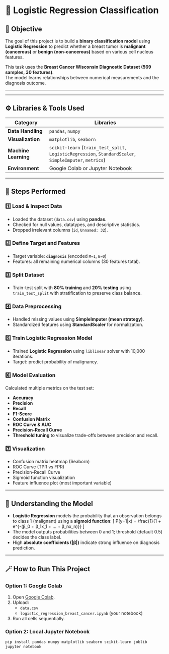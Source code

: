 # 🧠 Logistic Regression Classification

## 🎯 Objective
The goal of this project is to build a **binary classification model** using **Logistic Regression** to predict whether a breast tumor is **malignant (cancerous)** or **benign (non-cancerous)** based on various cell nucleus features.  

This task uses the **Breast Cancer Wisconsin Diagnostic Dataset (569 samples, 30 features)**.  
The model learns relationships between numerical measurements and the diagnosis outcome.

---



---

## ⚙️ Libraries & Tools Used
| Category | Libraries |
|-----------|------------|
| **Data Handling** | `pandas`, `numpy` |
| **Visualization** | `matplotlib`, `seaborn` |
| **Machine Learning** | `scikit-learn` (`train_test_split`, `LogisticRegression`, `StandardScaler`, `SimpleImputer`, `metrics`) |
| **Environment** | Google Colab or Jupyter Notebook |

---

## 🚀 Steps Performed

### 1️⃣ Load & Inspect Data
- Loaded the dataset (`data.csv`) using **pandas**.
- Checked for null values, datatypes, and descriptive statistics.
- Dropped irrelevant columns (`id`, `Unnamed: 32`).

### 2️⃣ Define Target and Features
- Target variable: **`diagnosis`** (encoded `M=1`, `B=0`)
- Features: all remaining numerical columns (30 features total).

### 3️⃣ Split Dataset
- Train-test split with **80% training** and **20% testing** using `train_test_split` with stratification to preserve class balance.

### 4️⃣ Data Preprocessing
- Handled missing values using **SimpleImputer (mean strategy)**.
- Standardized features using **StandardScaler** for normalization.

### 5️⃣ Train Logistic Regression Model
- Trained **Logistic Regression** using `liblinear` solver with 10,000 iterations.
- Target: predict probability of malignancy.

### 6️⃣ Model Evaluation
Calculated multiple metrics on the test set:
- **Accuracy**
- **Precision**
- **Recall**
- **F1-Score**
- **Confusion Matrix**
- **ROC Curve & AUC**
- **Precision-Recall Curve**
- **Threshold tuning** to visualize trade-offs between precision and recall.

### 7️⃣ Visualization
- Confusion matrix heatmap (Seaborn)
- ROC Curve (TPR vs FPR)
- Precision-Recall Curve
- Sigmoid function visualization
- Feature influence plot (most important variable)



---



## 🧠 Understanding the Model
- **Logistic Regression** models the probability that an observation belongs to class 1 (malignant) using a **sigmoid function**:
  \[
  P(y=1|x) = \frac{1}{1 + e^{-(β_0 + β_1x_1 + ... + β_nx_n)}}
  \]
- The model outputs probabilities between 0 and 1; threshold (default 0.5) decides the class label.
- High **absolute coefficients (|β|)** indicate strong influence on diagnosis prediction.

---

## 🪄 How to Run This Project

### Option 1: Google Colab
1. Open [Google Colab](https://colab.research.google.com/).
2. Upload:
   - `data.csv`
   - `logistic_regression_breast_cancer.ipynb` (your notebook)
3. Run all cells sequentially.

### Option 2: Local Jupyter Notebook
```bash
pip install pandas numpy matplotlib seaborn scikit-learn joblib
jupyter notebook
